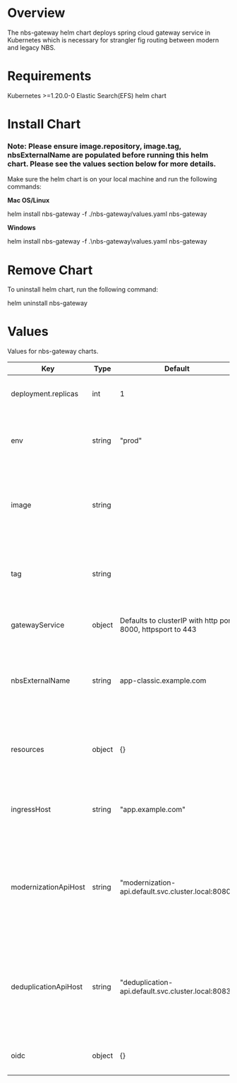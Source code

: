 # Overview
The nbs-gateway helm chart deploys spring cloud gateway service in Kubernetes which is necessary for strangler fig routing between modern and legacy NBS.

# Requirements
Kubernetes >=1.20.0-0
Elastic Search(EFS) helm chart

# Install Chart
### Note: Please ensure image.repository, image.tag, nbsExternalName are populated before running this helm chart.  Please see the values section below for more details.  

Make sure the helm chart is on your local machine and run the following commands:

**Mac OS/Linux**

helm install nbs-gateway -f ./nbs-gateway/values.yaml nbs-gateway

**Windows**

helm install nbs-gateway -f .\nbs-gateway\values.yaml nbs-gateway

# Remove Chart
To uninstall helm chart, run the following command:

helm uninstall nbs-gateway

# Values
Values for nbs-gateway charts.

| Key | Type | Default | Description | Required |
| -------------- | -------------- | -------------- | -------------- | -------------- |
| deployment.replicas | int | 1 | Number of Pods maintained. Defaulted to 1 | N |
| env | string | "prod" | Environment information. This can be any environment string | N |
| image | string |  | nbs-gateway container image. Needs to point to the latest image from the public repository | N |
| tag | string |  | Point to release tag that needs to be installed with NBS. This is required  | N |
| gatewayService | object | Defaults to clusterIP with http port 8000, httpsport to 443 | Configures service ClusterIP with some ports | N |
| nbsExternalName | string | app-classic.example.com | Defines DNS record of the legacy application. Change this to point to legacy NBS host name | Y |
| resources | object | {} | Enable default resources. Can be used to setup resource limits if necessary | N |
| ingressHost | string | "app.example.com" | configure ingress hostname. This is not required at this point | Y |
| modernizationApiHost | string | "modernization-api.default.svc.cluster.local:8080" | Modernization Api host. Default values should work, no changes needed unless there is a change in the modernization deployment. | N |
| deduplicationApiHost | string | "deduplication-api.default.svc.cluster.local:8083" | Deduplication Api host. Default values should work, no changes needed unless there is a change in the deduplication deployment. | N |
| oidc | object | {} | Update client secret from Keycloak webui | Y |
